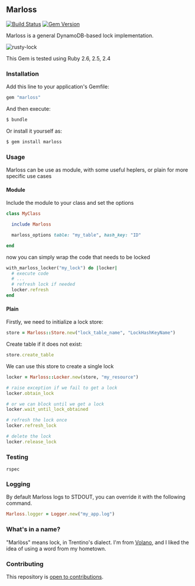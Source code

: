 ## Marloss

[![Build Status](https://travis-ci.org/eredi93/marloss.svg?branch=master)](https://travis-ci.org/eredi93/marloss)
[![Gem Version](https://badge.fury.io/rb/marloss.svg)](http://badge.fury.io/rb/marloss)

Marloss is a general DynamoDB-based lock implementation.

![rusty-lock](https://user-images.githubusercontent.com/10990391/33243215-aa602a6c-d2d9-11e7-8fc6-d4a0c2a5b30d.jpg)

This Gem is tested using Ruby 2.6, 2.5, 2.4

### Installation

Add this line to your application's Gemfile:

```ruby
gem "marloss"
```

And then execute:

```sh
$ bundle
```

Or install it yourself as:

```sh
$ gem install marloss
```

### Usage

Marloss can be use as module, with some useful heplers, or plain for more specific use cases

#### Module

Include the module to your class and set the options

```ruby
class MyClass

  include Marloss

  marloss_options table: "my_table", hash_key: "ID"

end
```

now you can simply wrap the code that needs to be locked

```ruby
with_marloss_locker("my_lock") do |locker|
  # execute code
  # ...
  # refresh lock if needed
  locker.refresh
end
```

#### Plain

Firstly, we need to initialize a lock store:

```ruby
store = Marloss::Store.new("lock_table_name", "LockHashKeyName")
```

Create table if it does not exist:
```ruby
store.create_table
```

We can use this store to create a single lock

```ruby
locker = Marloss::Locker.new(store, "my_resource")

# raise exception if we fail to get a lock
locker.obtain_lock

# or we can block until we get a lock
locker.wait_until_lock_obtained

# refresh the lock once
locker.refresh_lock

# delete the lock
locker.release_lock
```

### Testing

`rspec`

### Logging

By default Marloss logs to STDOUT, you can override it with the following command.

```ruby
Marloss.logger = Logger.new("my_app.log")
```

### What's in a name?

"Marlòss" means lock, in Trentino's dialect. I'm from [Volano](https://en.wikipedia.org/wiki/Volano), and I liked the idea of using a word from my hometown.

### Contributing

This repository is [open to contributions](CONTRIBUTING.md).
